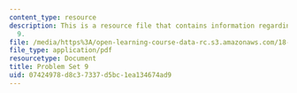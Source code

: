 ```yaml
---
content_type: resource
description: This is a resource file that contains information regarding problem set
  9.
file: /media/https%3A/open-learning-course-data-rc.s3.amazonaws.com/18-05-introduction-to-probability-and-statistics-spring-2014/07424978d8c37337d5bc1ea134674ad9_MIT18_05S14_ps9.pdf
file_type: application/pdf
resourcetype: Document
title: Problem Set 9
uid: 07424978-d8c3-7337-d5bc-1ea134674ad9
---
```

